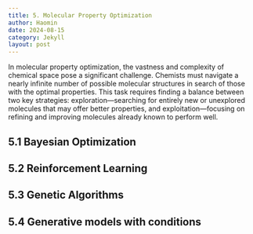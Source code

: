 ```yaml
---
title: 5. Molecular Property Optimization
author: Haomin
date: 2024-08-15
category: Jekyll
layout: post
---
```

In molecular property optimization, the vastness and complexity of chemical space pose a significant challenge. Chemists must navigate a nearly infinite number of possible molecular structures in search of those with the optimal properties. This task requires finding a balance between two key strategies: exploration—searching for entirely new or unexplored molecules that may offer better properties, and exploitation—focusing on refining and improving molecules already known to perform well.

## 5.1 Bayesian Optimization

## 5.2 Reinforcement Learning

## 5.3 Genetic Algorithms

## 5.4 Generative models with conditions
